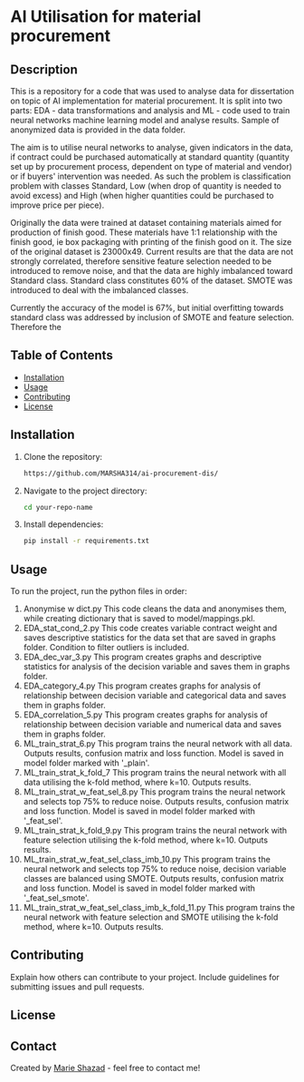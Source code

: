 # AI Utilisation for material procurement

## Description
This is a repository for a code that was used to analyse data for dissertation on topic of AI implementation for material procurement. It is split into two parts: EDA - data transformations and analysis and ML - code used to train neural networks machine learning model and analyse results. Sample of anonymized data is provided in the data folder.

The aim is to utilise neural networks to analyse, given indicators in the data, if contract could be purchased automatically at standard quantity (quantity set up by procurement process, dependent on type of material and vendor) or if buyers' intervention was needed. As such the problem is classification problem with classes Standard, Low (when drop of quantity is needed to avoid excess) and High (when higher quantities could be purchased to improve price per piece).

Originally the data were trained at dataset containing materials aimed for production of finish good. These materials have 1:1 relationship with the finish good, ie box packaging with printing of the finish good on it. The size of the original dataset is 23000x49. Current results are that the data are not strongly correlated, therefore sensitive feature selection needed to be introduced to remove noise, and that the data are highly imbalanced toward Standard class. Standard class constitutes 60% of the dataset. SMOTE was introduced to deal with the imbalanced classes.

Currently the accuracy of the model is 67%, but initial overfitting towards standard class was addressed by inclusion of SMOTE and feature selection. Therefore the 

## Table of Contents
- [Installation](#installation)
- [Usage](#usage)
- [Contributing](#contributing)
- [License](#license)

## Installation
1. Clone the repository:
    ```bash
    https://github.com/MARSHA314/ai-procurement-dis/
    ```
2. Navigate to the project directory:
    ```bash
    cd your-repo-name
    ```
3. Install dependencies:
    ```bash
    pip install -r requirements.txt
    ```

## Usage
To run the project, run the python files in order:

1.  Anonymise w dict.py
    This code cleans the data and anonymises them, while creating dictionary that is saved to model/mappings.pkl.
2.  EDA_stat_cond_2.py
    This code creates variable contract weight and saves descriptive statistics for the data set that are saved in graphs folder. Condition to filter outliers is included. 
3.  EDA_dec_var_3.py
    This program creates graphs and descriptive statistics for analysis of the decision variable and saves them in graphs folder.
4.  EDA_category_4.py
    This program creates graphs for analysis of relationship between decision variable and categorical data and saves them in graphs folder.
5.  EDA_correlation_5.py
    This program creates graphs for analysis of relationship between decision variable and numerical data and saves them in graphs folder.
6.  ML_train_strat_6.py
    This program trains the neural network with all data. Outputs results, confusion matrix and loss function. Model is saved in model folder marked with '_plain'. 
7.  ML_train_strat_k_fold_7
    This program trains the neural network with all data utilising the k-fold method, where k=10. Outputs results.
8.  ML_train_strat_w_feat_sel_8.py
    This program trains the neural network and selects top 75% to reduce noise. Outputs results, confusion matrix and loss function. Model is saved in model folder marked with      '_feat_sel'. 
9.  ML_train_strat_k_fold_9.py
    This program trains the neural network with feature selection utilising the k-fold method, where k=10. Outputs results.
10. ML_train_strat_w_feat_sel_class_imb_10.py
    This program trains the neural network and selects top 75% to reduce noise, decision variable classes are balanced using SMOTE. Outputs results, confusion matrix and loss function. Model is saved in model folder marked with '_feat_sel_smote'. 
11. ML_train_strat_w_feat_sel_class_imb_k_fold_11.py
    This program trains the neural network with feature selection and SMOTE utilising the k-fold method, where k=10. Outputs results.



## Contributing
Explain how others can contribute to your project. Include guidelines for submitting issues and pull requests.

## License


## Contact
Created by [Marie Shazad](https://yourwebsite.com) - feel free to contact me!
